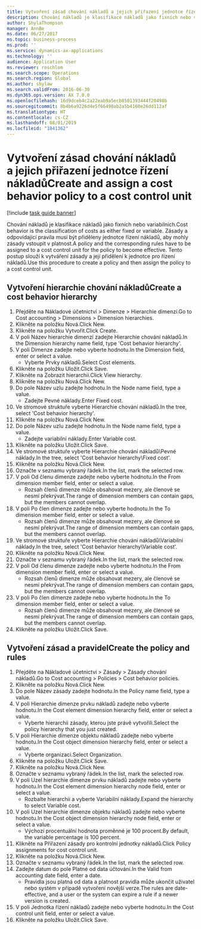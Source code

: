 ```yaml
---
title: Vytvoření zásad chování nákladů a jejich přiřazení jednotce řízení nákladů
description: Chování nákladů je klasifikace nákladů jako fixních nebo variabilních.
author: ShylaThompson
manager: AnnBe
ms.date: 06/27/2017
ms.topic: business-process
ms.prod: ''
ms.service: dynamics-ax-applications
ms.technology: ''
audience: Application User
ms.reviewer: roschlom
ms.search.scope: Operations
ms.search.region: Global
ms.author: shylaw
ms.search.validFrom: 2016-06-30
ms.dyn365.ops.version: AX 7.0.0
ms.openlocfilehash: 16d9dceb4c2a22eab9a5ecb8501393444f20498b
ms.sourcegitcommit: 8b4b6a9226d4e5f66498ab2a5b4160e26dd112af
ms.translationtype: HT
ms.contentlocale: cs-CZ
ms.lasthandoff: 08/01/2019
ms.locfileid: "1841362"
---
```

# <a name="create-and-assign-a-cost-behavior-policy-to-a-cost-control-unit"></a><span data-ttu-id="e960a-103">Vytvoření zásad chování nákladů a jejich přiřazení jednotce řízení nákladů</span><span class="sxs-lookup"><span data-stu-id="e960a-103">Create and assign a cost behavior policy to a cost control unit</span></span>

[!include [task guide banner](../../includes/task-guide-banner.md)]

<span data-ttu-id="e960a-104">Chování nákladů je klasifikace nákladů jako fixních nebo variabilních.</span><span class="sxs-lookup"><span data-stu-id="e960a-104">Cost behavior is the classification of costs as either fixed or variable.</span></span> <span data-ttu-id="e960a-105">Zásady a odpovídající pravila musí být přiděleny jednotce řízení nákladů, aby mohly zásady vstoupit v platnost.</span><span class="sxs-lookup"><span data-stu-id="e960a-105">A policy and the corresponding rules have to be assigned to a cost control unit for the policy to become effective.</span></span> <span data-ttu-id="e960a-106">Tento postup slouží k vytváření zásady a její přidělení k jednotce pro řízení nákladů.</span><span class="sxs-lookup"><span data-stu-id="e960a-106">Use this procedure to create a policy and then assign the policy to a cost control unit.</span></span>


## <a name="create-a-cost-behavior-hierarchy"></a><span data-ttu-id="e960a-107">Vytvoření hierarchie chování nákladů</span><span class="sxs-lookup"><span data-stu-id="e960a-107">Create a cost behavior hierarchy</span></span>
1. <span data-ttu-id="e960a-108">Přejděte na Nákladové účetnictví > Dimenze > Hierarchie dimenzí.</span><span class="sxs-lookup"><span data-stu-id="e960a-108">Go to Cost accounting > Dimensions > Dimension hierarchies.</span></span>
2. <span data-ttu-id="e960a-109">Klikněte na položku Nová.</span><span class="sxs-lookup"><span data-stu-id="e960a-109">Click New.</span></span>
3. <span data-ttu-id="e960a-110">Klikněte na položku Vytvořit.</span><span class="sxs-lookup"><span data-stu-id="e960a-110">Click Create.</span></span>
4. <span data-ttu-id="e960a-111">V poli Název hierarchie dimenzí zadejte Hierarchie chování nákladů.</span><span class="sxs-lookup"><span data-stu-id="e960a-111">In the Dimension hierarchy name field, type 'Cost behavior hierarchy'.</span></span>
5. <span data-ttu-id="e960a-112">V poli Dimenze zadejte nebo vyberte hodnotu.</span><span class="sxs-lookup"><span data-stu-id="e960a-112">In the Dimension field, enter or select a value.</span></span>
    * <span data-ttu-id="e960a-113">Vyberte Prvky nákladů.</span><span class="sxs-lookup"><span data-stu-id="e960a-113">Select Cost elements.</span></span>  
6. <span data-ttu-id="e960a-114">Klikněte na položku Uložit.</span><span class="sxs-lookup"><span data-stu-id="e960a-114">Click Save.</span></span>
7. <span data-ttu-id="e960a-115">Klikněte na Zobrazit hierarchii.</span><span class="sxs-lookup"><span data-stu-id="e960a-115">Click View hierarchy.</span></span>
8. <span data-ttu-id="e960a-116">Klikněte na položku Nová.</span><span class="sxs-lookup"><span data-stu-id="e960a-116">Click New.</span></span>
9. <span data-ttu-id="e960a-117">Do pole Název uzlu zadejte hodnotu.</span><span class="sxs-lookup"><span data-stu-id="e960a-117">In the Node name field, type a value.</span></span>
    * <span data-ttu-id="e960a-118">Zadejte Pevné náklady.</span><span class="sxs-lookup"><span data-stu-id="e960a-118">Enter Fixed cost.</span></span>  
10. <span data-ttu-id="e960a-119">Ve stromové struktuře vyberte Hierarchie chování nákladů.</span><span class="sxs-lookup"><span data-stu-id="e960a-119">In the tree, select 'Cost behavior hierarchy'.</span></span>
11. <span data-ttu-id="e960a-120">Klikněte na položku Nová.</span><span class="sxs-lookup"><span data-stu-id="e960a-120">Click New.</span></span>
12. <span data-ttu-id="e960a-121">Do pole Název uzlu zadejte hodnotu.</span><span class="sxs-lookup"><span data-stu-id="e960a-121">In the Node name field, type a value.</span></span>
    * <span data-ttu-id="e960a-122">Zadejte variabilní náklady.</span><span class="sxs-lookup"><span data-stu-id="e960a-122">Enter Variable cost.</span></span>  
13. <span data-ttu-id="e960a-123">Klikněte na položku Uložit.</span><span class="sxs-lookup"><span data-stu-id="e960a-123">Click Save.</span></span>
14. <span data-ttu-id="e960a-124">Ve stromové struktuře vyberte Hierarchie chování nákladů\Pevné náklady.</span><span class="sxs-lookup"><span data-stu-id="e960a-124">In the tree, select 'Cost behavior hierarchy\Fixed cost'.</span></span>
15. <span data-ttu-id="e960a-125">Klikněte na položku Nová.</span><span class="sxs-lookup"><span data-stu-id="e960a-125">Click New.</span></span>
16. <span data-ttu-id="e960a-126">Označte v seznamu vybraný řádek.</span><span class="sxs-lookup"><span data-stu-id="e960a-126">In the list, mark the selected row.</span></span>
17. <span data-ttu-id="e960a-127">V poli Od členu dimenze zadejte nebo vyberte hodnotu.</span><span class="sxs-lookup"><span data-stu-id="e960a-127">In the From dimension member field, enter or select a value.</span></span>
    * <span data-ttu-id="e960a-128">Rozsah členů dimenze může obsahovat mezery, ale členové se nesmí překrývat.</span><span class="sxs-lookup"><span data-stu-id="e960a-128">The range of dimension members can contain gaps, but the members cannot overlap.</span></span>  
18. <span data-ttu-id="e960a-129">V poli Po člen dimenze zadejte nebo vyberte hodnotu.</span><span class="sxs-lookup"><span data-stu-id="e960a-129">In the To dimension member field, enter or select a value.</span></span>
    * <span data-ttu-id="e960a-130">Rozsah členů dimenze může obsahovat mezery, ale členové se nesmí překrývat.</span><span class="sxs-lookup"><span data-stu-id="e960a-130">The range of dimension members can contain gaps, but the members cannot overlap.</span></span>  
19. <span data-ttu-id="e960a-131">Ve stromové struktuře vyberte Hierarchie chování nákladů\Variabilní náklady.</span><span class="sxs-lookup"><span data-stu-id="e960a-131">In the tree, select 'Cost behavior hierarchy\Variable cost'.</span></span>
20. <span data-ttu-id="e960a-132">Klikněte na položku Nová.</span><span class="sxs-lookup"><span data-stu-id="e960a-132">Click New.</span></span>
21. <span data-ttu-id="e960a-133">Označte v seznamu vybraný řádek.</span><span class="sxs-lookup"><span data-stu-id="e960a-133">In the list, mark the selected row.</span></span>
22. <span data-ttu-id="e960a-134">V poli Od členu dimenze zadejte nebo vyberte hodnotu.</span><span class="sxs-lookup"><span data-stu-id="e960a-134">In the From dimension member field, enter or select a value.</span></span>
    * <span data-ttu-id="e960a-135">Rozsah členů dimenze může obsahovat mezery, ale členové se nesmí překrývat.</span><span class="sxs-lookup"><span data-stu-id="e960a-135">The range of dimension members can contain gaps, but the members cannot overlap.</span></span>  
23. <span data-ttu-id="e960a-136">V poli Po člen dimenze zadejte nebo vyberte hodnotu.</span><span class="sxs-lookup"><span data-stu-id="e960a-136">In the To dimension member field, enter or select a value.</span></span>
    * <span data-ttu-id="e960a-137">Rozsah členů dimenze může obsahovat mezery, ale členové se nesmí překrývat.</span><span class="sxs-lookup"><span data-stu-id="e960a-137">The range of dimension members can contain gaps, but the members cannot overlap.</span></span>  
24. <span data-ttu-id="e960a-138">Klikněte na položku Uložit.</span><span class="sxs-lookup"><span data-stu-id="e960a-138">Click Save.</span></span>

## <a name="create-the-policy-and-rules"></a><span data-ttu-id="e960a-139">Vytvoření zásad a pravidel</span><span class="sxs-lookup"><span data-stu-id="e960a-139">Create the policy and rules</span></span>
1. <span data-ttu-id="e960a-140">Přejděte na Nákladové účetnictví > Zásady > Zásady chování nákladů.</span><span class="sxs-lookup"><span data-stu-id="e960a-140">Go to Cost accounting > Policies > Cost behavior policies.</span></span>
2. <span data-ttu-id="e960a-141">Klikněte na položku Nová.</span><span class="sxs-lookup"><span data-stu-id="e960a-141">Click New.</span></span>
3. <span data-ttu-id="e960a-142">Do pole Název zásady zadejte hodnotu.</span><span class="sxs-lookup"><span data-stu-id="e960a-142">In the Policy name field, type a value.</span></span>
4. <span data-ttu-id="e960a-143">V poli Hierarchie dimenze prvku nákladů zadejte nebo vyberte hodnotu.</span><span class="sxs-lookup"><span data-stu-id="e960a-143">In the Cost element dimension hierarchy field, enter or select a value.</span></span>
    * <span data-ttu-id="e960a-144">Vyberte hierarchii zásady, kterou jste právě vytvořili.</span><span class="sxs-lookup"><span data-stu-id="e960a-144">Select the policy hierarchy that you just created.</span></span>  
5. <span data-ttu-id="e960a-145">V poli Hierarchie dimenze objektu nákladů zadejte nebo vyberte hodnotu.</span><span class="sxs-lookup"><span data-stu-id="e960a-145">In the Cost object dimension hierarchy field, enter or select a value.</span></span>
    * <span data-ttu-id="e960a-146">Vyberte organizaci.</span><span class="sxs-lookup"><span data-stu-id="e960a-146">Select Organization.</span></span>  
6. <span data-ttu-id="e960a-147">Klikněte na položku Uložit.</span><span class="sxs-lookup"><span data-stu-id="e960a-147">Click Save.</span></span>
7. <span data-ttu-id="e960a-148">Klikněte na položku Nová.</span><span class="sxs-lookup"><span data-stu-id="e960a-148">Click New.</span></span>
8. <span data-ttu-id="e960a-149">Označte v seznamu vybraný řádek.</span><span class="sxs-lookup"><span data-stu-id="e960a-149">In the list, mark the selected row.</span></span>
9. <span data-ttu-id="e960a-150">V poli Uzel hierarchie dimenze prvku nákladů zadejte nebo vyberte hodnotu.</span><span class="sxs-lookup"><span data-stu-id="e960a-150">In the Cost element dimension hierarchy node field, enter or select a value.</span></span>
    * <span data-ttu-id="e960a-151">Rozbalte hierarchii a vyberte Variabilní náklady.</span><span class="sxs-lookup"><span data-stu-id="e960a-151">Expand the hierarchy to select Variable cost.</span></span>  
10. <span data-ttu-id="e960a-152">V poli Uzel hierarchie dimenze objektu nákladů zadejte nebo vyberte hodnotu.</span><span class="sxs-lookup"><span data-stu-id="e960a-152">In the Cost object dimension hierarchy node field, enter or select a value.</span></span>
    * <span data-ttu-id="e960a-153">Výchozí procentuální hodnota proměnné je 100 procent.</span><span class="sxs-lookup"><span data-stu-id="e960a-153">By default, the variable percentage is 100 percent.</span></span>  
11. <span data-ttu-id="e960a-154">Klikněte na Přiřazení zásady pro kontrolní jednotky nákladů.</span><span class="sxs-lookup"><span data-stu-id="e960a-154">Click Policy assignments for cost control unit.</span></span>
12. <span data-ttu-id="e960a-155">Klikněte na položku Nová.</span><span class="sxs-lookup"><span data-stu-id="e960a-155">Click New.</span></span>
13. <span data-ttu-id="e960a-156">Označte v seznamu vybraný řádek.</span><span class="sxs-lookup"><span data-stu-id="e960a-156">In the list, mark the selected row.</span></span>
14. <span data-ttu-id="e960a-157">Zadejte datum do pole Platné od data účtování.</span><span class="sxs-lookup"><span data-stu-id="e960a-157">In the Valid from accounting date field, enter a date.</span></span>
    * <span data-ttu-id="e960a-158">Pravidla jsou platná od data a platnost pravidla může ukončit uživatel nebo systém v případě vytvoření novější verze.</span><span class="sxs-lookup"><span data-stu-id="e960a-158">The rules are date-effective, and a user or the system can expire a rule if a newer version is created.</span></span>  
15. <span data-ttu-id="e960a-159">V poli Jednotka řízení nákladů zadejte nebo vyberte hodnotu.</span><span class="sxs-lookup"><span data-stu-id="e960a-159">In the Cost control unit field, enter or select a value.</span></span>
16. <span data-ttu-id="e960a-160">Klikněte na položku Uložit.</span><span class="sxs-lookup"><span data-stu-id="e960a-160">Click Save.</span></span>

